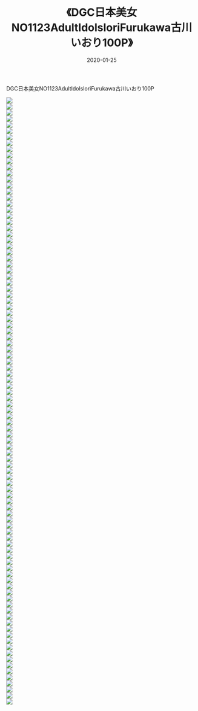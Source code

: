 ﻿---
layout: post
title:  《DGC日本美女NO1123AdultIdolsIoriFurukawa古川いおり100P》
date:   2020-01-25
img: http://pic.660000.xyz/1:/性感/2020/DGC日本美女NO1123AdultIdolsIoriFurukawa古川いおり100P/000.jpg
categories: [美女, 清纯, 唯美]
---

DGC日本美女NO1123AdultIdolsIoriFurukawa古川いおり100P

  ![](http://pic.660000.xyz/1:/性感/2020/DGC日本美女NO1123AdultIdolsIoriFurukawa古川いおり100P/001.jpg) <br> ![](http://pic.660000.xyz/1:/性感/2020/DGC日本美女NO1123AdultIdolsIoriFurukawa古川いおり100P/002.jpg) <br> ![](http://pic.660000.xyz/1:/性感/2020/DGC日本美女NO1123AdultIdolsIoriFurukawa古川いおり100P/003.jpg) <br> ![](http://pic.660000.xyz/1:/性感/2020/DGC日本美女NO1123AdultIdolsIoriFurukawa古川いおり100P/004.jpg) <br> ![](http://pic.660000.xyz/1:/性感/2020/DGC日本美女NO1123AdultIdolsIoriFurukawa古川いおり100P/005.jpg) <br> ![](http://pic.660000.xyz/1:/性感/2020/DGC日本美女NO1123AdultIdolsIoriFurukawa古川いおり100P/006.jpg) <br> ![](http://pic.660000.xyz/1:/性感/2020/DGC日本美女NO1123AdultIdolsIoriFurukawa古川いおり100P/007.jpg) <br> ![](http://pic.660000.xyz/1:/性感/2020/DGC日本美女NO1123AdultIdolsIoriFurukawa古川いおり100P/008.jpg) <br> ![](http://pic.660000.xyz/1:/性感/2020/DGC日本美女NO1123AdultIdolsIoriFurukawa古川いおり100P/009.jpg) <br> ![](http://pic.660000.xyz/1:/性感/2020/DGC日本美女NO1123AdultIdolsIoriFurukawa古川いおり100P/010.jpg) <br> ![](http://pic.660000.xyz/1:/性感/2020/DGC日本美女NO1123AdultIdolsIoriFurukawa古川いおり100P/011.jpg) <br> ![](http://pic.660000.xyz/1:/性感/2020/DGC日本美女NO1123AdultIdolsIoriFurukawa古川いおり100P/012.jpg) <br> ![](http://pic.660000.xyz/1:/性感/2020/DGC日本美女NO1123AdultIdolsIoriFurukawa古川いおり100P/013.jpg) <br> ![](http://pic.660000.xyz/1:/性感/2020/DGC日本美女NO1123AdultIdolsIoriFurukawa古川いおり100P/014.jpg) <br> ![](http://pic.660000.xyz/1:/性感/2020/DGC日本美女NO1123AdultIdolsIoriFurukawa古川いおり100P/015.jpg) <br> ![](http://pic.660000.xyz/1:/性感/2020/DGC日本美女NO1123AdultIdolsIoriFurukawa古川いおり100P/016.jpg) <br> ![](http://pic.660000.xyz/1:/性感/2020/DGC日本美女NO1123AdultIdolsIoriFurukawa古川いおり100P/017.jpg) <br> ![](http://pic.660000.xyz/1:/性感/2020/DGC日本美女NO1123AdultIdolsIoriFurukawa古川いおり100P/018.jpg) <br> ![](http://pic.660000.xyz/1:/性感/2020/DGC日本美女NO1123AdultIdolsIoriFurukawa古川いおり100P/019.jpg) <br> ![](http://pic.660000.xyz/1:/性感/2020/DGC日本美女NO1123AdultIdolsIoriFurukawa古川いおり100P/020.jpg) <br> ![](http://pic.660000.xyz/1:/性感/2020/DGC日本美女NO1123AdultIdolsIoriFurukawa古川いおり100P/021.jpg) <br> ![](http://pic.660000.xyz/1:/性感/2020/DGC日本美女NO1123AdultIdolsIoriFurukawa古川いおり100P/022.jpg) <br> ![](http://pic.660000.xyz/1:/性感/2020/DGC日本美女NO1123AdultIdolsIoriFurukawa古川いおり100P/023.jpg) <br> ![](http://pic.660000.xyz/1:/性感/2020/DGC日本美女NO1123AdultIdolsIoriFurukawa古川いおり100P/024.jpg) <br> ![](http://pic.660000.xyz/1:/性感/2020/DGC日本美女NO1123AdultIdolsIoriFurukawa古川いおり100P/025.jpg) <br> ![](http://pic.660000.xyz/1:/性感/2020/DGC日本美女NO1123AdultIdolsIoriFurukawa古川いおり100P/026.jpg) <br> ![](http://pic.660000.xyz/1:/性感/2020/DGC日本美女NO1123AdultIdolsIoriFurukawa古川いおり100P/027.jpg) <br> ![](http://pic.660000.xyz/1:/性感/2020/DGC日本美女NO1123AdultIdolsIoriFurukawa古川いおり100P/028.jpg) <br> ![](http://pic.660000.xyz/1:/性感/2020/DGC日本美女NO1123AdultIdolsIoriFurukawa古川いおり100P/029.jpg) <br> ![](http://pic.660000.xyz/1:/性感/2020/DGC日本美女NO1123AdultIdolsIoriFurukawa古川いおり100P/030.jpg) <br> ![](http://pic.660000.xyz/1:/性感/2020/DGC日本美女NO1123AdultIdolsIoriFurukawa古川いおり100P/031.jpg) <br> ![](http://pic.660000.xyz/1:/性感/2020/DGC日本美女NO1123AdultIdolsIoriFurukawa古川いおり100P/032.jpg) <br> ![](http://pic.660000.xyz/1:/性感/2020/DGC日本美女NO1123AdultIdolsIoriFurukawa古川いおり100P/033.jpg) <br> ![](http://pic.660000.xyz/1:/性感/2020/DGC日本美女NO1123AdultIdolsIoriFurukawa古川いおり100P/034.jpg) <br> ![](http://pic.660000.xyz/1:/性感/2020/DGC日本美女NO1123AdultIdolsIoriFurukawa古川いおり100P/035.jpg) <br> ![](http://pic.660000.xyz/1:/性感/2020/DGC日本美女NO1123AdultIdolsIoriFurukawa古川いおり100P/036.jpg) <br> ![](http://pic.660000.xyz/1:/性感/2020/DGC日本美女NO1123AdultIdolsIoriFurukawa古川いおり100P/037.jpg) <br> ![](http://pic.660000.xyz/1:/性感/2020/DGC日本美女NO1123AdultIdolsIoriFurukawa古川いおり100P/038.jpg) <br> ![](http://pic.660000.xyz/1:/性感/2020/DGC日本美女NO1123AdultIdolsIoriFurukawa古川いおり100P/039.jpg) <br> ![](http://pic.660000.xyz/1:/性感/2020/DGC日本美女NO1123AdultIdolsIoriFurukawa古川いおり100P/040.jpg) <br> ![](http://pic.660000.xyz/1:/性感/2020/DGC日本美女NO1123AdultIdolsIoriFurukawa古川いおり100P/041.jpg) <br> ![](http://pic.660000.xyz/1:/性感/2020/DGC日本美女NO1123AdultIdolsIoriFurukawa古川いおり100P/042.jpg) <br> ![](http://pic.660000.xyz/1:/性感/2020/DGC日本美女NO1123AdultIdolsIoriFurukawa古川いおり100P/043.jpg) <br> ![](http://pic.660000.xyz/1:/性感/2020/DGC日本美女NO1123AdultIdolsIoriFurukawa古川いおり100P/044.jpg) <br> ![](http://pic.660000.xyz/1:/性感/2020/DGC日本美女NO1123AdultIdolsIoriFurukawa古川いおり100P/045.jpg) <br> ![](http://pic.660000.xyz/1:/性感/2020/DGC日本美女NO1123AdultIdolsIoriFurukawa古川いおり100P/046.jpg) <br> ![](http://pic.660000.xyz/1:/性感/2020/DGC日本美女NO1123AdultIdolsIoriFurukawa古川いおり100P/047.jpg) <br> ![](http://pic.660000.xyz/1:/性感/2020/DGC日本美女NO1123AdultIdolsIoriFurukawa古川いおり100P/048.jpg) <br> ![](http://pic.660000.xyz/1:/性感/2020/DGC日本美女NO1123AdultIdolsIoriFurukawa古川いおり100P/049.jpg) <br> ![](http://pic.660000.xyz/1:/性感/2020/DGC日本美女NO1123AdultIdolsIoriFurukawa古川いおり100P/050.jpg) <br> ![](http://pic.660000.xyz/1:/性感/2020/DGC日本美女NO1123AdultIdolsIoriFurukawa古川いおり100P/051.jpg) <br> ![](http://pic.660000.xyz/1:/性感/2020/DGC日本美女NO1123AdultIdolsIoriFurukawa古川いおり100P/052.jpg) <br> ![](http://pic.660000.xyz/1:/性感/2020/DGC日本美女NO1123AdultIdolsIoriFurukawa古川いおり100P/053.jpg) <br> ![](http://pic.660000.xyz/1:/性感/2020/DGC日本美女NO1123AdultIdolsIoriFurukawa古川いおり100P/054.jpg) <br> ![](http://pic.660000.xyz/1:/性感/2020/DGC日本美女NO1123AdultIdolsIoriFurukawa古川いおり100P/055.jpg) <br> ![](http://pic.660000.xyz/1:/性感/2020/DGC日本美女NO1123AdultIdolsIoriFurukawa古川いおり100P/056.jpg) <br> ![](http://pic.660000.xyz/1:/性感/2020/DGC日本美女NO1123AdultIdolsIoriFurukawa古川いおり100P/057.jpg) <br> ![](http://pic.660000.xyz/1:/性感/2020/DGC日本美女NO1123AdultIdolsIoriFurukawa古川いおり100P/058.jpg) <br> ![](http://pic.660000.xyz/1:/性感/2020/DGC日本美女NO1123AdultIdolsIoriFurukawa古川いおり100P/059.jpg) <br> ![](http://pic.660000.xyz/1:/性感/2020/DGC日本美女NO1123AdultIdolsIoriFurukawa古川いおり100P/060.jpg) <br> ![](http://pic.660000.xyz/1:/性感/2020/DGC日本美女NO1123AdultIdolsIoriFurukawa古川いおり100P/061.jpg) <br> ![](http://pic.660000.xyz/1:/性感/2020/DGC日本美女NO1123AdultIdolsIoriFurukawa古川いおり100P/062.jpg) <br> ![](http://pic.660000.xyz/1:/性感/2020/DGC日本美女NO1123AdultIdolsIoriFurukawa古川いおり100P/063.jpg) <br> ![](http://pic.660000.xyz/1:/性感/2020/DGC日本美女NO1123AdultIdolsIoriFurukawa古川いおり100P/064.jpg) <br> ![](http://pic.660000.xyz/1:/性感/2020/DGC日本美女NO1123AdultIdolsIoriFurukawa古川いおり100P/065.jpg) <br> ![](http://pic.660000.xyz/1:/性感/2020/DGC日本美女NO1123AdultIdolsIoriFurukawa古川いおり100P/066.jpg) <br> ![](http://pic.660000.xyz/1:/性感/2020/DGC日本美女NO1123AdultIdolsIoriFurukawa古川いおり100P/067.jpg) <br> ![](http://pic.660000.xyz/1:/性感/2020/DGC日本美女NO1123AdultIdolsIoriFurukawa古川いおり100P/068.jpg) <br> ![](http://pic.660000.xyz/1:/性感/2020/DGC日本美女NO1123AdultIdolsIoriFurukawa古川いおり100P/069.jpg) <br> ![](http://pic.660000.xyz/1:/性感/2020/DGC日本美女NO1123AdultIdolsIoriFurukawa古川いおり100P/070.jpg) <br> ![](http://pic.660000.xyz/1:/性感/2020/DGC日本美女NO1123AdultIdolsIoriFurukawa古川いおり100P/071.jpg) <br> ![](http://pic.660000.xyz/1:/性感/2020/DGC日本美女NO1123AdultIdolsIoriFurukawa古川いおり100P/072.jpg) <br> ![](http://pic.660000.xyz/1:/性感/2020/DGC日本美女NO1123AdultIdolsIoriFurukawa古川いおり100P/073.jpg) <br> ![](http://pic.660000.xyz/1:/性感/2020/DGC日本美女NO1123AdultIdolsIoriFurukawa古川いおり100P/074.jpg) <br> ![](http://pic.660000.xyz/1:/性感/2020/DGC日本美女NO1123AdultIdolsIoriFurukawa古川いおり100P/075.jpg) <br> ![](http://pic.660000.xyz/1:/性感/2020/DGC日本美女NO1123AdultIdolsIoriFurukawa古川いおり100P/076.jpg) <br> ![](http://pic.660000.xyz/1:/性感/2020/DGC日本美女NO1123AdultIdolsIoriFurukawa古川いおり100P/077.jpg) <br> ![](http://pic.660000.xyz/1:/性感/2020/DGC日本美女NO1123AdultIdolsIoriFurukawa古川いおり100P/078.jpg) <br> ![](http://pic.660000.xyz/1:/性感/2020/DGC日本美女NO1123AdultIdolsIoriFurukawa古川いおり100P/079.jpg) <br> ![](http://pic.660000.xyz/1:/性感/2020/DGC日本美女NO1123AdultIdolsIoriFurukawa古川いおり100P/080.jpg) <br> ![](http://pic.660000.xyz/1:/性感/2020/DGC日本美女NO1123AdultIdolsIoriFurukawa古川いおり100P/081.jpg) <br> ![](http://pic.660000.xyz/1:/性感/2020/DGC日本美女NO1123AdultIdolsIoriFurukawa古川いおり100P/082.jpg) <br> ![](http://pic.660000.xyz/1:/性感/2020/DGC日本美女NO1123AdultIdolsIoriFurukawa古川いおり100P/083.jpg) <br> ![](http://pic.660000.xyz/1:/性感/2020/DGC日本美女NO1123AdultIdolsIoriFurukawa古川いおり100P/084.jpg) <br> ![](http://pic.660000.xyz/1:/性感/2020/DGC日本美女NO1123AdultIdolsIoriFurukawa古川いおり100P/085.jpg) <br> ![](http://pic.660000.xyz/1:/性感/2020/DGC日本美女NO1123AdultIdolsIoriFurukawa古川いおり100P/086.jpg) <br> ![](http://pic.660000.xyz/1:/性感/2020/DGC日本美女NO1123AdultIdolsIoriFurukawa古川いおり100P/087.jpg) <br> ![](http://pic.660000.xyz/1:/性感/2020/DGC日本美女NO1123AdultIdolsIoriFurukawa古川いおり100P/088.jpg) <br> ![](http://pic.660000.xyz/1:/性感/2020/DGC日本美女NO1123AdultIdolsIoriFurukawa古川いおり100P/089.jpg) <br> ![](http://pic.660000.xyz/1:/性感/2020/DGC日本美女NO1123AdultIdolsIoriFurukawa古川いおり100P/090.jpg) <br> ![](http://pic.660000.xyz/1:/性感/2020/DGC日本美女NO1123AdultIdolsIoriFurukawa古川いおり100P/091.jpg) <br> ![](http://pic.660000.xyz/1:/性感/2020/DGC日本美女NO1123AdultIdolsIoriFurukawa古川いおり100P/092.jpg) <br> ![](http://pic.660000.xyz/1:/性感/2020/DGC日本美女NO1123AdultIdolsIoriFurukawa古川いおり100P/093.jpg) <br> ![](http://pic.660000.xyz/1:/性感/2020/DGC日本美女NO1123AdultIdolsIoriFurukawa古川いおり100P/094.jpg) <br> ![](http://pic.660000.xyz/1:/性感/2020/DGC日本美女NO1123AdultIdolsIoriFurukawa古川いおり100P/095.jpg) <br> ![](http://pic.660000.xyz/1:/性感/2020/DGC日本美女NO1123AdultIdolsIoriFurukawa古川いおり100P/096.jpg) <br> ![](http://pic.660000.xyz/1:/性感/2020/DGC日本美女NO1123AdultIdolsIoriFurukawa古川いおり100P/097.jpg) <br> ![](http://pic.660000.xyz/1:/性感/2020/DGC日本美女NO1123AdultIdolsIoriFurukawa古川いおり100P/098.jpg) <br> ![](http://pic.660000.xyz/1:/性感/2020/DGC日本美女NO1123AdultIdolsIoriFurukawa古川いおり100P/099.jpg) <br> ![](http://pic.660000.xyz/1:/性感/2020/DGC日本美女NO1123AdultIdolsIoriFurukawa古川いおり100P/100.jpg) <br>